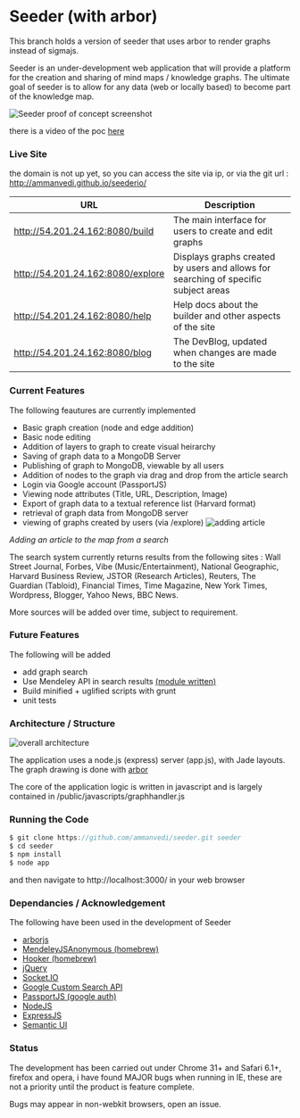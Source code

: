 # Seeder (with arbor)

This branch holds a version of seeder that uses arbor to render graphs instead of sigmajs.

Seeder is an under-development web application that will provide a platform for the creation and sharing of mind maps / knowledge graphs. The ultimate goal of seeder is to allow for any data (web or locally based) to become part of the knowledge map.

![Seeder proof of concept screenshot](http://i.imgur.com/KnE5wZk.png)

there is a video of the poc [here](http://youtu.be/879IhcXFcpU)

### Live Site 

the domain is not up yet, so you can access the site via ip, or via the git url : http://ammanvedi.github.io/seederio/

| URL                               	| Description                                                                                       	|
|-----------------------------------	|---------------------------------------------------------------------------------------------------	|
| http://54.201.24.162:8080/build   	| The main interface for users to create and edit graphs                                            	|
| http://54.201.24.162:8080/explore 	| Displays graphs created by users and allows for searching of specific subject areas 	|
| http://54.201.24.162:8080/help    	| Help docs about the builder and other aspects of the site                                         	|
| http://54.201.24.162:8080/blog    	| The DevBlog, updated when changes are made to the site                                            	|


### Current Features 

The following feautures are currently implemented

 * Basic graph creation (node and edge addition)
 * Basic node editing
 * Addition of layers to graph to create visual heirarchy
 * Saving of graph data to a MongoDB Server
 * Publishing of graph to MongoDB, viewable by all users
 * Addition of nodes to the graph via drag and drop from the article search
 * Login via Google account (PassportJS)
 * Viewing node attributes (Title, URL, Description, Image)
 * Export of graph data to a textual reference list (Harvard format)
 * retrieval of graph data from MongoDB server
 * viewing of graphs created by users (via /explore)
 ![adding article](http://i.imgur.com/KYkyu04.gif)

*Adding an article to the map from a search*

The search system currently returns results from the following sites : Wall Street Journal, Forbes, Vibe (Music/Entertainment), National Geographic, Harvard Business Review, JSTOR (Research Articles), Reuters, The Guardian (Tabloid), Financial Times, Time Magazine, New York Times, Wordpress, Blogger, Yahoo News, BBC News.

More sources will be added over time, subject to requirement.

### Future Features 

The following will be added 

 * add graph search
 * Use Mendeley API in search results [(module written)](https://github.com/ammanvedi/MendeleyJSAnonymous)
 * Build minified + uglified scripts with grunt
 * unit tests


 
### Architecture / Structure

![overall architecture](http://i.imgur.com/EDjGZXG.png)

The application uses a node.js (express) server (app.js), with Jade layouts. The graph drawing is done with [arbor](http://arborjs.org/)

The core of the application logic is written in javascript and is largely contained in /public/javascripts/graphhandler.js

### Running the Code

```javascript
$ git clone https://github.com/ammanvedi/seeder.git seeder
$ cd seeder
$ npm install
$ node app
```
and then navigate to http://localhost:3000/ in your web browser

### Dependancies / Acknowledgement

The following have been used in the development of Seeder

* [arborjs](http://arborjs.org/)
* [MendeleyJSAnonymous (homebrew)](https://github.com/ammanvedi/MendeleyJSAnonymous)
* [Hooker (homebrew)](https://github.com/ammanvedi/hooker)
* [jQuery](https://github.com/jquery/jquery)
* [Socket.IO](https://github.com/learnboost/socket.io)
* [Google Custom Search API](https://developers.google.com/custom-search/)
* [PassportJS (google auth)](http://passportjs.org/)
* [NodeJS](http://nodejs.org/)
* [ExpressJS](http://expressjs.com/)
* [Semantic UI](http://semantic-ui.com/)


### Status

The development has been carried out under Chrome 31+ and Safari 6.1+, firefox and opera, i have found MAJOR bugs when running in IE, these are not a priority until the product is feature complete.

Bugs may appear in non-webkit browsers, open an issue.
